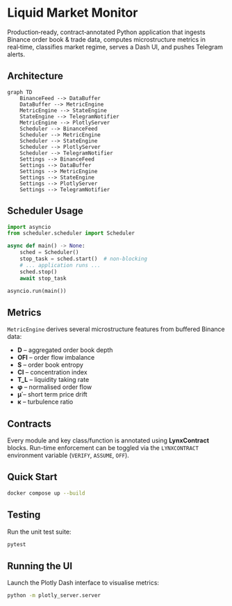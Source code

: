 # Liquid Market Monitor

Production‑ready, contract‑annotated Python application that ingests Binance order book &
trade data, computes microstructure metrics in real‑time, classifies market regime, serves
a Dash UI, and pushes Telegram alerts.

## Architecture

```mermaid
graph TD
    BinanceFeed --> DataBuffer
    DataBuffer --> MetricEngine
    MetricEngine --> StateEngine
    StateEngine --> TelegramNotifier
    MetricEngine --> PlotlyServer
    Scheduler --> BinanceFeed
    Scheduler --> MetricEngine
    Scheduler --> StateEngine
    Scheduler --> PlotlyServer
    Scheduler --> TelegramNotifier
    Settings --> BinanceFeed
    Settings --> DataBuffer
    Settings --> MetricEngine
    Settings --> StateEngine
    Settings --> PlotlyServer
    Settings --> TelegramNotifier
```

## Scheduler Usage

```python
import asyncio
from scheduler.scheduler import Scheduler

async def main() -> None:
    sched = Scheduler()
    stop_task = sched.start()  # non-blocking
    # ... application runs ...
    sched.stop()
    await stop_task

asyncio.run(main())
```

## Metrics

`MetricEngine` derives several microstructure features from buffered Binance
data:

- **D** – aggregated order book depth
- **OFI** – order flow imbalance
- **S** – order book entropy
- **CI** – concentration index
- **T_L** – liquidity taking rate
- **φ** – normalised order flow
- **μ̇** – short term price drift
- **κ** – turbulence ratio

## Contracts

Every module and key class/function is annotated using **LynxContract** blocks.
Run-time enforcement can be toggled via the `LYNXCONTRACT` environment variable
(`VERIFY`, `ASSUME`, `OFF`).

## Quick Start

```bash
docker compose up --build
```

## Testing

Run the unit test suite:

```bash
pytest
```

## Running the UI

Launch the Plotly Dash interface to visualise metrics:

```bash
python -m plotly_server.server
```
